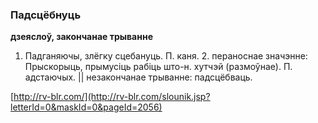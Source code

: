 ### Падсцёбнуць
**дзеяслоў, закончанае трыванне**

1. Падганяючы, злёгку сцебануць. П. каня. 2. пераноснае значэнне: Прыскорыць, прымусіць рабіць што-н. хутчэй (размоўнае). П. адстаючых. || незакончанае трыванне: падсцёбваць.

<a rel="author">[http://rv-blr.com/](http://rv-blr.com/slounik.jsp?letterId=0&maskId=0&pageId=2056)</a>

